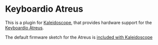 # Keyboardio Atreus

This is a plugin for [Kaleidoscope][fw], that provides hardware support for
the [Keyboardio Atreus][kbio:atreus].

The default firmware sketch for the Atreus is [included with Kaleidoscope][sketch]

 [fw]: https://github.com/keyboardio/Kaleidoscope
 [sketch]: https://github.com/keyboardio/Kaleidoscope/blob/master/examples/Devices/Keyboardio/Atreus/Atreus.ino
 [kbio:atreus]: https://shop.keyboard.io/
